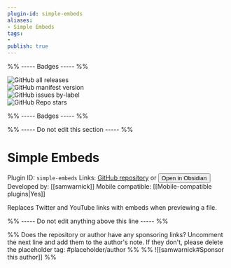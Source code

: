 ```yaml
---
plugin-id: simple-embeds
aliases:
- Simple Embeds
tags: 
- 
publish: true
---
```


%% ----- Badges ----- %%

![GitHub all releases](https://img.shields.io/github/downloads/samwarnick/obsidian-simple-embeds/total?color=573E7A&logo=github&style=for-the-badge)   
![GitHub manifest version](https://img.shields.io/github/manifest-json/v/samwarnick/obsidian-simple-embeds?color=573E7A&logo=github&style=for-the-badge)   
![GitHub issues by-label](https://img.shields.io/github/issues/samwarnick/obsidian-simple-embeds/help%20wanted?color=573E7A&logo=github&style=for-the-badge)   
![GitHub Repo stars](https://img.shields.io/github/stars/samwarnick/obsidian-simple-embeds?color=573E7A&logo=github&style=for-the-badge)

%% ----- Badges ----- %%

%% ----- Do not edit this section ----- %%

# Simple Embeds

Plugin ID: `simple-embeds`
Links: [GitHub repository](https://github.com/samwarnick/obsidian-simple-embeds) or [<button id=HH>Open in Obsidian</button>](obsidian://goto-plugin?id=simple-embeds)
Developed by: [[samwarnick]]
Mobile compatible: [[Mobile-compatible plugins|Yes]]

Replaces Twitter and YouTube links with embeds when previewing a file.

%% ----- Do not edit anything above this line ----- %% 

%% Does the repository or author have any sponsoring links? Uncomment the next line and add them to the author's note. If they don't, please delete the placeholder tag: #placeholder/author %%
%% ![[samwarnick#Sponsor this author]] %%
